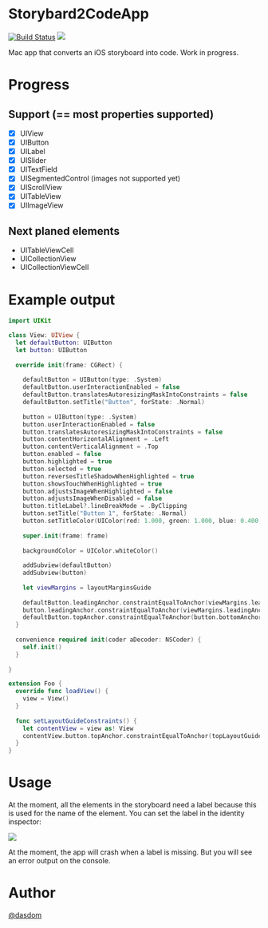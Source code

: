 # Storybard2CodeApp
[![Build Status](https://travis-ci.org/dasdom/Storybard2CodeApp.svg?branch=master)](https://travis-ci.org/dasdom/Storybard2CodeApp)
![](https://img.shields.io/badge/platform-osx-lightgrey.svg)

Mac app that converts an iOS storyboard into code. Work in progress.

# Progress
## Support (== most properties supported)
- [x] UIView
- [x] UIButton
- [x] UILabel
- [x] UISlider
- [x] UITextField
- [x] UISegmentedControl (images not supported yet)
- [x] UIScrollView
- [x] UITableView 
- [x] UIImageView

## Next planed elements
- UITableViewCell
- UICollectionView
- UICollectionViewCell

# Example output
```swift
import UIKit

class View: UIView {
  let defaultButton: UIButton
  let button: UIButton
  
  override init(frame: CGRect) {
    
    defaultButton = UIButton(type: .System)
    defaultButton.userInteractionEnabled = false
    defaultButton.translatesAutoresizingMaskIntoConstraints = false
    defaultButton.setTitle("Button", forState: .Normal)
    
    button = UIButton(type: .System)
    button.userInteractionEnabled = false
    button.translatesAutoresizingMaskIntoConstraints = false
    button.contentHorizontalAlignment = .Left
    button.contentVerticalAlignment = .Top
    button.enabled = false
    button.highlighted = true
    button.selected = true
    button.reversesTitleShadowWhenHighlighted = true
    button.showsTouchWhenHighlighted = true
    button.adjustsImageWhenHighlighted = false
    button.adjustsImageWhenDisabled = false
    button.titleLabel?.lineBreakMode = .ByClipping
    button.setTitle("Button 1", forState: .Normal)
    button.setTitleColor(UIColor(red: 1.000, green: 1.000, blue: 0.400, alpha: 1.000), forState: .Normal)
    
    super.init(frame: frame)
    
    backgroundColor = UIColor.whiteColor()
    
    addSubview(defaultButton)
    addSubview(button)
    
    let viewMargins = layoutMarginsGuide
    
    defaultButton.leadingAnchor.constraintEqualToAnchor(viewMargins.leadingAnchor).active = true
    button.leadingAnchor.constraintEqualToAnchor(viewMargins.leadingAnchor).active = true
    defaultButton.topAnchor.constraintEqualToAnchor(button.bottomAnchor, constant: 8).active = true
  }
  
  convenience required init(coder aDecoder: NSCoder) {
    self.init()
  }
  
}

extension Foo {
  override func loadView() {
    view = View()
  }
  
  func setLayoutGuideConstraints() {
    let contentView = view as! View
    contentView.button.topAnchor.constraintEqualToAnchor(topLayoutGuide.bottomAnchor, constant: 8).active = true
  }
}
```

# Usage
At the moment, all the elements in the storyboard need a label because this is used for the name of the element. You can set the label in the identity inspector:

![](https://raw.githubusercontent.com/dasdom/Storybard2CodeApp/master/screenshots/setting_label.png)

At the moment, the app will crash when a label is missing. But you will see an error output on the console.

# Author
[@dasdom](https://twitter.com/dasdom)
